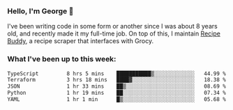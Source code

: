 ### Hello, I'm George 👋

I've been writing code in some form or another since I was about 8 years old, and recently made it my full-time job. On top of this, I maintain [Recipe Buddy](https://github.com/georgegebbett/recipe-buddy), a recipe scraper that interfaces with Grocy.  

<!--
**georgegebbett/georgegebbett** is a ✨ _special_ ✨ repository because its `README.md` (this file) appears on your GitHub profile.

Here are some ideas to get you started:

- 🔭 I’m currently working on ...
- 🌱 I’m currently learning ...
- 👯 I’m looking to collaborate on ...
- 🤔 I’m looking for help with ...
- 💬 Ask me about ...
- 📫 How to reach me: ...
- 😄 Pronouns: ...
- ⚡ Fun fact: ...
-->

### What I've been up to this week:
<!--START_SECTION:waka-->

```txt
TypeScript         8 hrs 5 mins    ███████████▒░░░░░░░░░░░░░   44.99 %
Terraform          3 hrs 18 mins   ████▓░░░░░░░░░░░░░░░░░░░░   18.38 %
JSON               1 hr 33 mins    ██▒░░░░░░░░░░░░░░░░░░░░░░   08.69 %
Python             1 hr 19 mins    ██░░░░░░░░░░░░░░░░░░░░░░░   07.34 %
YAML               1 hr 1 min      █▒░░░░░░░░░░░░░░░░░░░░░░░   05.68 %
```

<!--END_SECTION:waka-->
